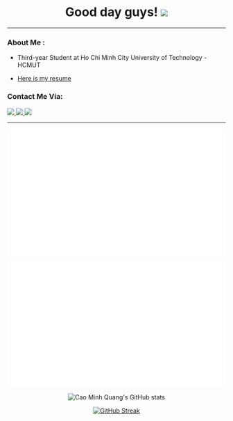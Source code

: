<h1 align="center">
  Good day guys!
  <img src="https://media.giphy.com/media/hvRJCLFzcasrR4ia7z/giphy.gif" width="30px"/>
</h1>

<!-- <div id="view_counter" align="center">
  <img src="https://komarev.com/ghpvc/?username=cmq2002&style=flat-square&color=blue" alt=""/>
</div> -->
---

### About Me :
- Third-year Student at Ho Chi Minh City University of Technology - HCMUT
<!-- - Major in Computer Engineering
- Specialized in IoTs and Network Security -->
- <a href='https://drive.google.com/file/d/1s7gp9wmPPdh_D_-tDvstCizhVp8MeSWU/view?usp=sharing' align = "left"> Here is my resume </a>

### Contact Me Via:
<div id="badges" align="left">
  <a href="https://www.facebook.com/quang.caominh.79">
    <img src="https://img.shields.io/badge/Facebook-1877F2?style=for-the-badge&logo=facebook&logoColor=white"/>
  </a>
   <a href="https://www.linkedin.com/in/quang2002/" rel="nofollow noreferrer">
    <img src="https://img.shields.io/badge/LinkedIn-0077B5?style=for-the-badge&logo=linkedin&logoColor=white"/>
  </a>
  <a href="https://mailhide.io/e/tT5s8eLK">
    <img src="https://img.shields.io/badge/Gmail-D14836?style=for-the-badge&logo=gmail&logoColor=white"/>
  </a>
</div>

---

<div id="stats" align="center">

  ![](https://raw.githubusercontent.com/cmq2002/Github_stats/master/generated/overview.svg#gh-dark-mode-only)
  ![](https://raw.githubusercontent.com/cmq2002/Github_stats/master/generated/languages.svg#gh-dark-mode-only)

  ![Cao Minh Quang's GitHub stats](https://github-readme-stats.vercel.app/api?username=cmq2002&show_icons=true&theme=algolia)

  [![GitHub Streak](http://github-readme-streak-stats.herokuapp.com?user=cmq2002&theme=algolia)](https://git.io/streak-stats)
</div>
